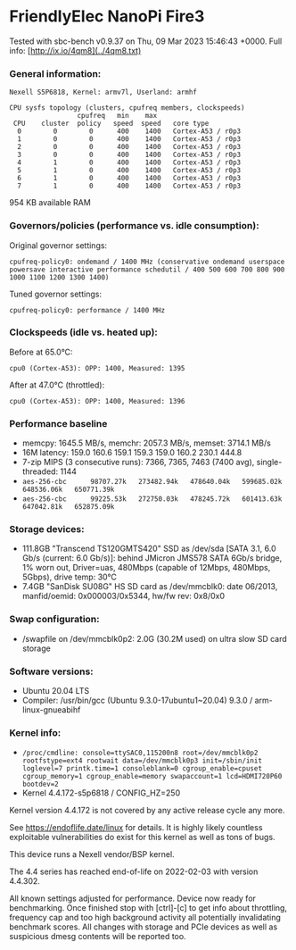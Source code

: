 # FriendlyElec NanoPi Fire3

Tested with sbc-bench v0.9.37 on Thu, 09 Mar 2023 15:46:43 +0000. Full info: [http://ix.io/4qm8](../4qm8.txt)

### General information:

    Nexell S5P6818, Kernel: armv7l, Userland: armhf
    
    CPU sysfs topology (clusters, cpufreq members, clockspeeds)
                     cpufreq   min    max
     CPU    cluster  policy   speed  speed   core type
      0        0        0      400    1400   Cortex-A53 / r0p3
      1        0        0      400    1400   Cortex-A53 / r0p3
      2        0        0      400    1400   Cortex-A53 / r0p3
      3        0        0      400    1400   Cortex-A53 / r0p3
      4        1        0      400    1400   Cortex-A53 / r0p3
      5        1        0      400    1400   Cortex-A53 / r0p3
      6        1        0      400    1400   Cortex-A53 / r0p3
      7        1        0      400    1400   Cortex-A53 / r0p3

954 KB available RAM

### Governors/policies (performance vs. idle consumption):

Original governor settings:

    cpufreq-policy0: ondemand / 1400 MHz (conservative ondemand userspace powersave interactive performance schedutil / 400 500 600 700 800 900 1000 1100 1200 1300 1400)

Tuned governor settings:

    cpufreq-policy0: performance / 1400 MHz

### Clockspeeds (idle vs. heated up):

Before at 65.0°C:

    cpu0 (Cortex-A53): OPP: 1400, Measured: 1395 

After at 47.0°C (throttled):

    cpu0 (Cortex-A53): OPP: 1400, Measured: 1396 

### Performance baseline

  * memcpy: 1645.5 MB/s, memchr: 2057.3 MB/s, memset: 3714.1 MB/s
  * 16M latency: 159.0 160.6 159.1 159.3 159.0 160.2 230.1 444.8 
  * 7-zip MIPS (3 consecutive runs): 7366, 7365, 7463 (7400 avg), single-threaded: 1144
  * `aes-256-cbc      98707.27k   273482.94k   478640.04k   599685.02k   648536.06k   650771.39k`
  * `aes-256-cbc      99225.53k   272750.03k   478245.72k   601413.63k   647042.81k   652875.09k`

### Storage devices:

  * 111.8GB "Transcend TS120GMTS420" SSD as /dev/sda [SATA 3.1, 6.0 Gb/s (current: 6.0 Gb/s)]: behind JMicron JMS578 SATA 6Gb/s bridge, 1% worn out, Driver=uas, 480Mbps (capable of 12Mbps, 480Mbps, 5Gbps), drive temp: 30°C
  * 7.4GB "SanDisk SU08G" HS SD card as /dev/mmcblk0: date 06/2013, manfid/oemid: 0x000003/0x5344, hw/fw rev: 0x8/0x0

### Swap configuration:

  * /swapfile on /dev/mmcblk0p2: 2.0G (30.2M used) on ultra slow SD card storage

### Software versions:

  * Ubuntu 20.04 LTS
  * Compiler: /usr/bin/gcc (Ubuntu 9.3.0-17ubuntu1~20.04) 9.3.0 / arm-linux-gnueabihf

### Kernel info:

  * `/proc/cmdline: console=ttySAC0,115200n8 root=/dev/mmcblk0p2 rootfstype=ext4 rootwait data=/dev/mmcblk0p3 init=/sbin/init loglevel=7 printk.time=1 consoleblank=0 cgroup_enable=cpuset cgroup_memory=1 cgroup_enable=memory swapaccount=1 lcd=HDMI720P60 bootdev=2`
  * Kernel 4.4.172-s5p6818 / CONFIG_HZ=250

Kernel version 4.4.172 is not covered by any active release cycle any more.

See https://endoflife.date/linux for details. It is highly likely countless
exploitable vulnerabilities do exist for this kernel as well as tons of bugs.

This device runs a Nexell vendor/BSP kernel.

The 4.4 series has reached end-of-life on 2022-02-03 with version 4.4.302.

All known settings adjusted for performance. Device now ready for benchmarking.
Once finished stop with [ctrl]-[c] to get info about throttling, frequency cap
and too high background activity all potentially invalidating benchmark scores.
All changes with storage and PCIe devices as well as suspicious dmesg contents
will be reported too.
